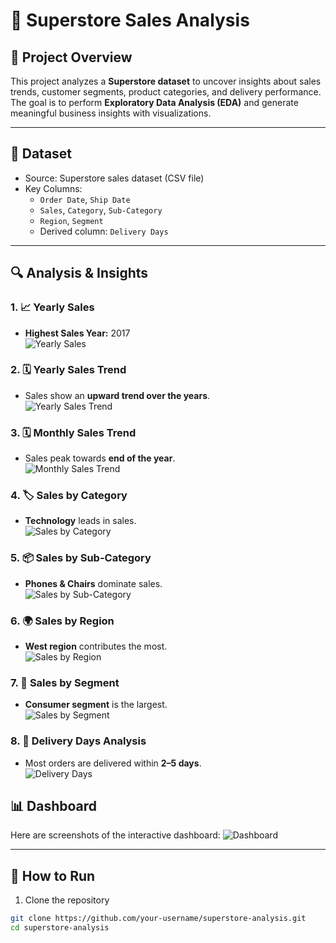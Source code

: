 # 🏬 Superstore Sales Analysis  

## 📌 Project Overview  
This project analyzes a **Superstore dataset** to uncover insights about sales trends, customer segments, product categories, and delivery performance.  
The goal is to perform **Exploratory Data Analysis (EDA)** and generate meaningful business insights with visualizations.  

---

## 📂 Dataset  
- Source: Superstore sales dataset (CSV file)  
- Key Columns:  
  - `Order Date`, `Ship Date`  
  - `Sales`, `Category`, `Sub-Category`  
  - `Region`, `Segment`  
  - Derived column: `Delivery Days`  

---

## 🔍 Analysis & Insights  

### 1. 📈 Yearly Sales  
- **Highest Sales Year:** 2017  
![Yearly Sales](plots/yearly_sales.png)  

### 2. 🗓 Yearly Sales Trend  
- Sales show an **upward trend over the years**.  
![Yearly Sales Trend](plots/yearly_sales_trend.png)  

### 3. 🗓 Monthly Sales Trend  
- Sales peak towards **end of the year**.  
![Monthly Sales Trend](plots/monthly_sales_trend.png)  

### 4. 🏷 Sales by Category  
- **Technology** leads in sales.  
![Sales by Category](plots/sales_by_category.png)  

### 5. 📦 Sales by Sub-Category  
- **Phones & Chairs** dominate sales.  
![Sales by Sub-Category](plots/sales_by_subcategory.png)  

### 6. 🌍 Sales by Region  
- **West region** contributes the most.  
![Sales by Region](plots/sales_by_region.png)  

### 7. 👥 Sales by Segment  
- **Consumer segment** is the largest.  
![Sales by Segment](plots/sales_by_segment.png)  

### 8. 🚚 Delivery Days Analysis  
- Most orders are delivered within **2–5 days**.  
![Delivery Days](plots/delivery_days_distribution.png)  


## 📊 Dashboard
Here are screenshots of the interactive dashboard:
![Dashboard ](dashboard/dashboard.png)

---

## 🚀 How to Run  
1. Clone the repository  
```bash
git clone https://github.com/your-username/superstore-analysis.git
cd superstore-analysis
